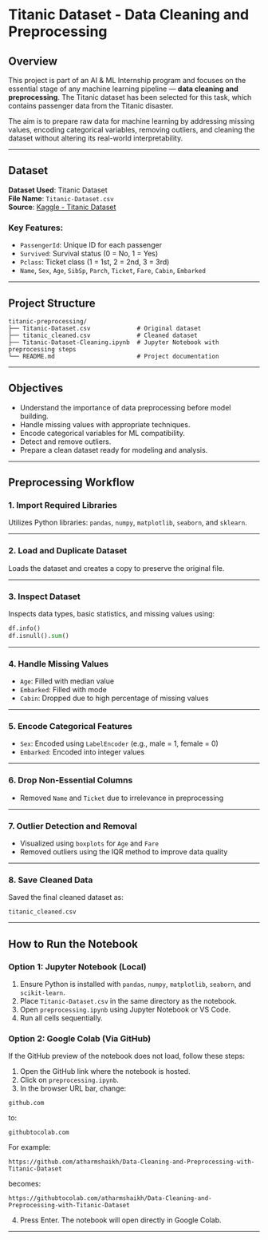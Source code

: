 
# Titanic Dataset - Data Cleaning and Preprocessing

## Overview

This project is part of an AI & ML Internship program and focuses on the essential stage of any machine learning pipeline — **data cleaning and preprocessing**. The Titanic dataset has been selected for this task, which contains passenger data from the Titanic disaster.

The aim is to prepare raw data for machine learning by addressing missing values, encoding categorical variables, removing outliers, and cleaning the dataset without altering its real-world interpretability.

---

## Dataset

**Dataset Used**: Titanic Dataset  
**File Name**: `Titanic-Dataset.csv`  
**Source**: [Kaggle - Titanic Dataset](https://www.kaggle.com/datasets/yasserh/titanic-dataset)

### Key Features:
- `PassengerId`: Unique ID for each passenger
- `Survived`: Survival status (0 = No, 1 = Yes)
- `Pclass`: Ticket class (1 = 1st, 2 = 2nd, 3 = 3rd)
- `Name`, `Sex`, `Age`, `SibSp`, `Parch`, `Ticket`, `Fare`, `Cabin`, `Embarked`

---

## Project Structure


````
titanic-preprocessing/
├── Titanic-Dataset.csv             # Original dataset
├── titanic_cleaned.csv             # Cleaned dataset
├── Titanic-Dataset-Cleaning.ipynb  # Jupyter Notebook with preprocessing steps
└── README.md                       # Project documentation
````


---

## Objectives

- Understand the importance of data preprocessing before model building.
- Handle missing values with appropriate techniques.
- Encode categorical variables for ML compatibility.
- Detect and remove outliers.
- Prepare a clean dataset ready for modeling and analysis.

---

## Preprocessing Workflow

### 1. Import Required Libraries
Utilizes Python libraries: `pandas`, `numpy`, `matplotlib`, `seaborn`, and `sklearn`.

---

### 2. Load and Duplicate Dataset
Loads the dataset and creates a copy to preserve the original file.

---

### 3. Inspect Dataset
Inspects data types, basic statistics, and missing values using:
```python
df.info()
df.isnull().sum()
```

---

### 4. Handle Missing Values

* `Age`: Filled with median value
* `Embarked`: Filled with mode
* `Cabin`: Dropped due to high percentage of missing values

---

### 5. Encode Categorical Features

* `Sex`: Encoded using `LabelEncoder` (e.g., male = 1, female = 0)
* `Embarked`: Encoded into integer values

---

### 6. Drop Non-Essential Columns

* Removed `Name` and `Ticket` due to irrelevance in preprocessing

---

### 7. Outlier Detection and Removal

* Visualized using `boxplots` for `Age` and `Fare`
* Removed outliers using the IQR method to improve data quality



---

### 8. Save Cleaned Data

Saved the final cleaned dataset as:

```
titanic_cleaned.csv
```

---

## How to Run the Notebook

### Option 1: Jupyter Notebook (Local)

1. Ensure Python is installed with `pandas`, `numpy`, `matplotlib`, `seaborn`, and `scikit-learn`.
2. Place `Titanic-Dataset.csv` in the same directory as the notebook.
3. Open `preprocessing.ipynb` using Jupyter Notebook or VS Code.
4. Run all cells sequentially.

### Option 2: Google Colab (Via GitHub)

If the GitHub preview of the notebook does not load, follow these steps:

1. Open the GitHub link where the notebook is hosted.
2. Click on `preprocessing.ipynb`.
3. In the browser URL bar, change:

```
github.com
```

to:

```
githubtocolab.com
```

For example:

```
https://github.com/atharmshaikh/Data-Cleaning-and-Preprocessing-with-Titanic-Dataset
```

becomes:

```
https://githubtocolab.com/atharmshaikh/Data-Cleaning-and-Preprocessing-with-Titanic-Dataset
```

4. Press Enter. The notebook will open directly in Google Colab.

---

